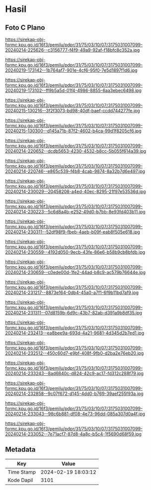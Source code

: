 # Hasil

## Foto C Plano

https://sirekap-obj-formc.kpu.go.id/16f3/pemilu/pdpr/31/75/03/10/07/3175031007099-20240214-225626--c3156777-f4f9-49a9-92af-f18bfc8c352a.jpg

https://sirekap-obj-formc.kpu.go.id/16f3/pemilu/pdpr/31/75/03/10/07/3175031007099-20240219-173142--1b764af7-901e-4cf6-95f0-7e5d1897f1d6.jpg

https://sirekap-obj-formc.kpu.go.id/16f3/pemilu/pdpr/31/75/03/10/07/3175031007099-20240219-173102--ff9b5a5d-01f4-4986-8855-6aa3ebec6498.jpg

https://sirekap-obj-formc.kpu.go.id/16f3/pemilu/pdpr/31/75/03/10/07/3175031007099-20240215-130216--3f2f3073-bd98-40df-baef-ccdd744277fe.jpg

https://sirekap-obj-formc.kpu.go.id/16f3/pemilu/pdpr/31/75/03/10/07/3175031007099-20240215-130300--d145a71b-87f2-4602-b4ca-99d1f8205cf6.jpg

https://sirekap-obj-formc.kpu.go.id/16f3/pemilu/pdpr/31/75/03/10/07/3175031007099-20240214-220652--dcdb5653-4230-4532-b8cc-5b055f614a39.jpg

https://sirekap-obj-formc.kpu.go.id/16f3/pemilu/pdpr/31/75/03/10/07/3175031007099-20240214-220746--e865c539-f4b8-4cab-9874-8a32b7d6e497.jpg

https://sirekap-obj-formc.kpu.go.id/16f3/pemilu/pdpr/31/75/03/10/07/3175031007099-20240214-230029--20458208-a4ed-40ec-8295-21f97e53536d.jpg

https://sirekap-obj-formc.kpu.go.id/16f3/pemilu/pdpr/31/75/03/10/07/3175031007099-20240214-230223--5c6d8a4b-e252-49d0-b7bb-8e93fd403b11.jpg

https://sirekap-obj-formc.kpu.go.id/16f3/pemilu/pdpr/31/75/03/10/07/3175031007099-20240214-230311--52df98f9-fbeb-4aeb-b09f-eab8f505e618.jpg

https://sirekap-obj-formc.kpu.go.id/16f3/pemilu/pdpr/31/75/03/10/07/3175031007099-20240214-230559--4192d050-9ecb-43fe-86e6-b58b9cb8bfdb.jpg

https://sirekap-obj-formc.kpu.go.id/16f3/pemilu/pdpr/31/75/03/10/07/3175031007099-20240214-230659--c0ede00d-1fe2-44ad-b8c9-ac579b76644e.jpg

https://sirekap-obj-formc.kpu.go.id/16f3/pemilu/pdpr/31/75/03/10/07/3175031007099-20240214-231217--8873e164-0db4-45a0-a7f1-6f9b11bd7af9.jpg

https://sirekap-obj-formc.kpu.go.id/16f3/pemilu/pdpr/31/75/03/10/07/3175031007099-20240214-231311--07d8159b-6d9c-43b7-82ab-d391a9b8df35.jpg

https://sirekap-obj-formc.kpu.go.id/16f3/pemilu/pdpr/31/75/03/10/07/3175031007099-20240214-232413--ea8bee9a-693d-4a21-9681-4d345d2b7ed1.jpg

https://sirekap-obj-formc.kpu.go.id/16f3/pemilu/pdpr/31/75/03/10/07/3175031007099-20240214-232512--450c60d7-e9bf-408f-9fb0-d2ba2e76eb20.jpg

https://sirekap-obj-formc.kpu.go.id/16f3/pemilu/pdpr/31/75/03/10/07/3175031007099-20240214-233243--8ad6840c-d824-42c9-ac17-fd312c288f79.jpg

https://sirekap-obj-formc.kpu.go.id/16f3/pemilu/pdpr/31/75/03/10/07/3175031007099-20240214-232858--9c07f672-d145-4dd0-b769-39aef255f93a.jpg

https://sirekap-obj-formc.kpu.go.id/16f3/pemilu/pdpr/31/75/03/10/07/3175031007099-20240214-233043--98c6b881-df08-4e73-96dd-085a307d0a4f.jpg

https://sirekap-obj-formc.kpu.go.id/16f3/pemilu/pdpr/31/75/03/10/07/3175031007099-20240214-233052--7e71acf7-87d8-4a8c-b5c4-1f5690d68f59.jpg


## Metadata

| Key        | Value               |
| ---------- | ------------------- |
| Time Stamp | 2024-02-19 18:03:12 |
| Kode Dapil | 3101                |



